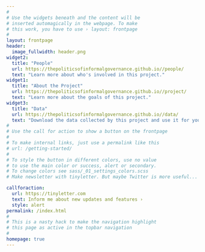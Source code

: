 ```yaml
---
#
# Use the widgets beneath and the content will be
# inserted automagically in the webpage. To make
# this work, you have to use › layout: frontpage
#
layout: frontpage
header:
  image_fullwidth: header.png
widget2:
  title: "People"
  url: https://thepoliticsofinformalgovernance.github.io//people/
  text: "Learn more about who's involved in this project."
widget1:
  title: "About the Project"
  url: https://thepoliticsofinformalgovernance.github.io//project/
  text: "Learn more about the goals of this project."
widget3:
  title: "Data"
  url: https://thepoliticsofinformalgovernance.github.io//data/
  text: "Download the data collected by this project and use it for your own research."
#
# Use the call for action to show a button on the frontpage
#
# To make internal links, just use a permalink like this
# url: /getting-started/
#
# To style the button in different colors, use no value
# to use the main color or success, alert or secondary.
# To change colors see sass/_01_settings_colors.scss
# Make newsletter with tinyletter. But maybe Twitter is more useful...

callforaction:
  url: https://tinyletter.com
  text: Inform me about new updates and features ›
  style: alert
permalink: /index.html
#
# This is a nasty hack to make the navigation highlight
# this page as active in the topbar navigation
#
homepage: true
---
```

